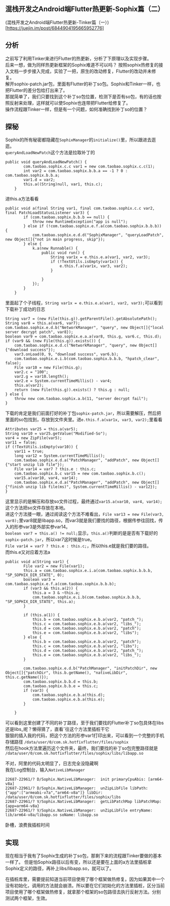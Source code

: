 ## 混栈开发之Android端Flutter热更新-Sophix篇（二）

(混栈开发之Android端Flutter热更新-Tinker篇（一）)[https://juejin.im/post/6844904195665952776]

## 分析
之前写了利用Tinker来进行Flutter的热更新，分析了下原理以及实现步骤。  
后来一想，做为同样热更新框架的Sophix难道不可以吗？
按照sophix热修复的接入文档一步步接入完成，实验了一把，原生的改动修复，Flutter的改动并未修复。  
解开sophix-patch.jar包，里面有Flutter的补丁so包。Sophix和Tinker一样，也把Flutter的差分包给打出来了。  
那就简单了，我们只要找到这个补丁so包位置，检测下是否有so包，有的话也按照反射来处理，这样就可以使Sophix也连带把Flutter给修复了。  
操作流程跟Tinker一样，但是有一个问题，如何准确找到补丁so的位置？

## 探秘
Sophix的所有秘密都隐藏在`SophixManager`的`initialize()`里，所以跟进去逛逛。  
`queryAndLoadNewPatch`这个方法是拉取补丁的

```
public void queryAndLoadNewPatch() {
        com.taobao.sophix.c.c var1 = new com.taobao.sophix.c.c(1);
        int var2 = com.taobao.sophix.b.b.a == -1 ? 0 : com.taobao.sophix.b.b.a;
        var1.d = var2;
        this.a((String)null, var1, this.c);
    }
```
进this.a方法看看

```
public void a(final String var1, final com.taobao.sophix.c.c var2, final PatchLoadStatusListener var3) {
        if (com.taobao.sophix.b.b.b == null) {
            throw new RuntimeException("app is null");
        } else if (!com.taobao.sophix.e.f.a(com.taobao.sophix.b.b.b)) {
            com.taobao.sophix.e.d.d("SophixManager", "queryLoadPatch", new Object[]{"not in main progress, skip"});
        } else {
            k.a(new Runnable() {
                public void run() {
                    String var1x = e.this.e.a(var1, var2, var3);
                    if (!TextUtils.isEmpty(var1x)) {
                        e.this.f.a(var1x, var3, var2);
                    }

                }
            });
        }
    }
```
里面起了个子线程，`String var1x = e.this.e.a(var1, var2, var3);`可以看到下载补丁成功的日志

```
String var7 = (new File(this.g)).getParentFile().getAbsolutePath();
String var8 = this.a(var6, var7);
com.taobao.sophix.e.d.b("NetworkManager", "query", new Object[]{"local server decrypt patch", var8});
boolean var9 = com.taobao.sophix.e.a.a(var8, this.g, var6.c, this.d);
if (var9 && (new File(this.g)).exists()) {
    com.taobao.sophix.e.d.c("NetworkManager", "query", new Object[]{"download success"});
    var3.onLoad(0, 9, "download success", var6.b);
    com.taobao.sophix.e.i.b(com.taobao.sophix.b.b.b, "hpatch_clear", false);
    File var10 = new File(this.g);
    var2.c = "100";
    var2.g = var10.length();
    var2.e = System.currentTimeMillis() - var4;
    this.a(var2);
    return (new File(this.g)).exists() ? this.g : null;
} else {
    throw new com.taobao.sophix.a.b(11, "server decrypt fail");
}
```
下载的肯定是我们前面打好的补丁包`sophix-patch.jar`，所以需要解压，然后把里面的so包找到，存放到文件夹里。进`e.this.f.a(var1x, var3, var2);`里看看

```
Attributes var25 = this.a(var5);
String var10 = var25.getValue("Modified-So");
var4 = new ZipFile(var5);
var11 = false;
if (!TextUtils.isEmpty(var10)) {
    var11 = true;
    long var12 = System.currentTimeMillis();
    com.taobao.sophix.e.d.a("PatchManager", "addPatch", new Object[]{"start unzip lib file"});
    File var14 = var7 ? this.e : this.c;
    com.taobao.sophix.b.c var15 = new com.taobao.sophix.b.c();
    var15.a(var10, var4, var14);
    com.taobao.sophix.e.d.a("PatchManager", "addPatch", new Object[]{"finish unzip lib file(ms)", System.currentTimeMillis() - var12});
}
```
这里显示的是解压和存放so文件过程，最终通过`var15.a(var10, var4, var14);`这个方法把so文件存放在本地。  
进这个方法搂一眼，通过阅读这个方法不难看出，`File var13 = new File(var3, var8);`里var8就是libapp.so，而var3就是我们要找的路径，根据传参往回找，传入的形参var3是外部实参var14。  
`boolean var7 = this.a() != null;`显示，`this.a()`判断的是是否有下载好的`sophix-patch.jar`，所以var7这时候是true。  
`File var14 = var7 ? this.e : this.c;`，所以this.e就是我们要的路径。  
而this.e又对应着方法a

```
public void a(String var1) {
        File var2 = new File(var1);
        this.a = com.taobao.sophix.e.i.a(com.taobao.sophix.b.b.b, "SP_SOPHIX_DIR_STATE", 0);
        boolean var3 = com.taobao.sophix.e.f.a(com.taobao.sophix.b.b.b);
        if (var3 && this.a(2)) {
            this.a = 3 & ~this.a;
            com.taobao.sophix.e.i.b(com.taobao.sophix.b.b.b, "SP_SOPHIX_DIR_STATE", this.a);
        }

        if (this.a(1)) {
            this.b = com.taobao.sophix.e.b.a(var2, "patch_");
            this.c = com.taobao.sophix.e.b.a(var2, "libs_");
            this.d = com.taobao.sophix.e.b.a(var2, "patch");
            this.e = com.taobao.sophix.e.b.a(var2, "libs");
        } else {
            this.b = com.taobao.sophix.e.b.a(var2, "patch");
            this.c = com.taobao.sophix.e.b.a(var2, "libs");
            this.d = com.taobao.sophix.e.b.a(var2, "patch_");
            this.e = com.taobao.sophix.e.b.a(var2, "libs_");
        }

        com.taobao.sophix.e.d.b("PatchManager", "initPatchDir", new Object[]{"patchDir", this.b.getName(), "nativeLibDir", this.c.getName()});
        com.taobao.sophix.b.b.d = this.b;
        com.taobao.sophix.b.b.e = this.c;
        if (var3) {
            com.taobao.sophix.e.b.a(this.d);
            com.taobao.sophix.e.b.a(this.e);
        }

    }
```
可以看到这里创建了不同的补丁路径，至于我们要找的Flutter补丁so包具体在libs还是libs_呢？懒得猜了，直看ˆ往这个方法里插桩干它  
狠狠的插入我的代码，把这个方法的形参var1打印出来，可以看到一个完整的手机存储路径
`/data/user/0/com.sk.hotfixflutter/files/sophix`  
然后在hook方法里遍历这个文件夹，最终，我们要找的补丁so包完整路径就是
`/data/user/0/com.sk.hotfixflutter/files/sophix/libs/libapp.so`

不对，阿里的代码太明显了，日志完全没隐藏啊  
我在Log控制台，输入`NativeLibManager`

```
22687-22961/? D/Sophix.NativeLibManager:  init primaryCpuAbis: [arm64-v8a]
22687-22961/? D/Sophix.NativeLibManager:  unZipLibFile libPath: {"app":["armeabi-v7a","arm64-v8a"]} libDir: /data/user/0/com.sk.hotfixflutter/files/sophix/libs
22687-22961/? V/Sophix.NativeLibManager:  getLibPatchMap libPatchMap: {app=arm64-v8a}
22687-22961/? V/Sophix.NativeLibManager:  unZipLibFile entryName: lib/arm64-v8a/libapp.so soName: libapp.so
```
卧槽，浪费我插桩时间

## 实现
现在相当于我有了Sophix生成的补丁so包，那剩下来的流程跟Tinker要做的基本一样了。
但是怕Sophix路径以后有变，所以还是要在上面的a方法里插桩拿Sophix定义的路径，再补上libs/libapp.so，就可以了。  

在插桩库里，需要提前知道当前项目使用了哪个框架做热修复。因为如果其中一个没有初始化，调用的方法就会崩溃。所以要在它们初始化的方法里插桩，区分当前项目使用了哪个框架做热修复，就拿那个框架的so包路径去执行反射方法。分别测试两个框架，生效。







